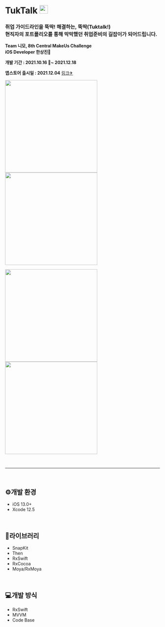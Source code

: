 # TukTalk <img src="https://user-images.githubusercontent.com/70688424/146688802-06585c96-fac8-4eda-9712-fe73ee1a5846.png" height="27">

### 취업 가이드라인을 뚝딱! 해결하는, 뚝딱(Tuktalk!)<br>현직자의 포트폴리오를 통해 막막했던 취업준비의 길잡이가 되어드립니다.

**Team 니모, 8th Central MakeUs Challenge<br>iOS Developer 한상진🍎**

**개발 기간 : 2021.10.16 🔨~ 2021.12.18**

**앱스토어 출시일 : 2021.12.04** [링크✈](https://apps.apple.com/kr/app/%EB%9A%9D%EB%94%B1-tuktalk/id1598319949)

<img src="https://user-images.githubusercontent.com/70688424/146688898-0d1b1012-7ddd-4ae1-a214-1e03a9bca3e1.png" width="300"> <img src="https://user-images.githubusercontent.com/70688424/146688914-30479faa-8b47-4c21-a52c-c7cbdad76fec.png" width="300">

<img src="https://user-images.githubusercontent.com/70688424/146688929-59929f3e-c88b-4fec-ba50-a81e3df86698.png" width="300"> <img src="https://user-images.githubusercontent.com/70688424/146688971-3bdb39c9-f757-49d3-8c05-70d5c91295f8.png" width="300">


<br>

<hr>

<br>

## ⚙개발 환경

* iOS 13.0+
* Xcode 12.5

<br>

## 📕라이브러리

* SnapKit
* Then
* RxSwift
* RxCocoa
* Moya/RxMoya

<br>

## 💻개발 방식

* RxSwift
* MVVM
* Code Base

